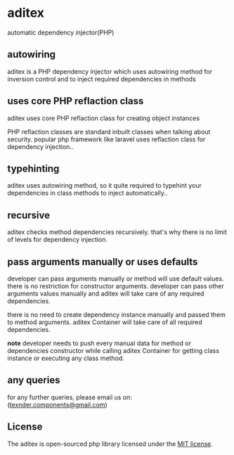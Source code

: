 # aditex
automatic dependency injector(PHP)

## autowiring
aditex is a PHP dependency injector which uses autowiring method for inversion control and to inject required dependencies in methods

## uses core PHP reflaction class

aditex uses core PHP reflaction class for creating object instances

PHP reflaction classes are standard inbuilt classes when talking about security. popular php framework like laravel uses reflaction class for dependency injection..

## typehinting 
aditex uses autowiring method, so it quite required to typehint your dependencies in class methods to inject automatically..

## recursive 
aditex checks method dependencies recursively. that's why there is no limit of levels for dependency injection.

## pass arguments manually or uses defaults

developer can pass arguments manually or method will use default values. there is no restriction for constructor arguments. developer can pass other arguments values manually and aditex will take care of any required dependencies.

there is no need to create dependency instance manually and passed them to method arguments. aditex Container will take care of all required dependencies. 

**note** developer needs to push every manual data for method or dependencies constructor while calling aditex Container for getting class instance or executing any class method.

## any queries
for any further queries, please email us on: (texnder.components@gmail.com)

## License

The aditex is open-sourced php library licensed under the [MIT license](http://opensource.org/licenses/MIT).
